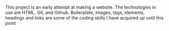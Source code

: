 This project is an early attempt at making a website. 
The technologies in use are HTML, Git, and Github.
Boilerplate, images, tags, elements, headings and links are some of the coding skills I have acquired up until this point
